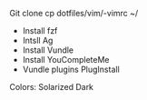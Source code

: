 Git clone
cp dotfiles/vim/-vimrc ~/

- Install fzf
- Intsll Ag
- Install Vundle
- Install YouCompleteMe
- Vundle plugins PlugInstall

Colors: Solarized Dark
